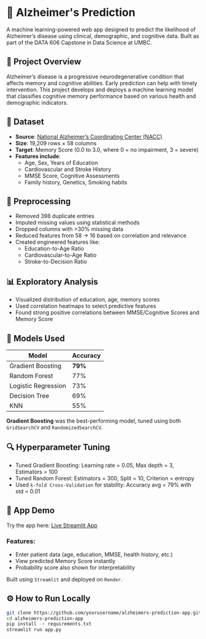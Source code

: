 
# 🧠 Alzheimer's Prediction 

A machine learning-powered web app designed to predict the likelihood of Alzheimer’s disease using clinical, demographic, and cognitive data. Built as part of the DATA 606 Capstone in Data Science at UMBC.

## 📌 Project Overview

Alzheimer’s disease is a progressive neurodegenerative condition that affects memory and cognitive abilities. Early prediction can help with timely intervention. This project develops and deploys a machine learning model that classifies cognitive memory performance based on various health and demographic indicators.

## 📂 Dataset

- **Source**: [National Alzheimer’s Coordinating Center (NACC)](https://naccdata.org/)
- **Size**: 19,209 rows × 58 columns
- **Target**: Memory Score (0.0 to 3.0, where 0 = no impairment, 3 = severe)
- **Features include**:
  - Age, Sex, Years of Education
  - Cardiovascular and Stroke History
  - MMSE Score, Cognitive Assessments
  - Family history, Genetics, Smoking habits

## 🧹 Preprocessing

- Removed 398 duplicate entries
- Imputed missing values using statistical methods
- Dropped columns with >30% missing data
- Reduced features from 58 → 16 based on correlation and relevance
- Created engineered features like:
  - Education-to-Age Ratio
  - Cardiovascular-to-Age Ratio
  - Stroke-to-Decision Ratio

## 📊 Exploratory Analysis

- Visualized distribution of education, age, memory scores
- Used correlation heatmaps to select predictive features
- Found strong positive correlations between MMSE/Cognitive Scores and Memory Score

## 🤖 Models Used

| Model              | Accuracy |
|-------------------|----------|
| Gradient Boosting | **79%**  |
| Random Forest     | 77%      |
| Logistic Regression | 73%    |
| Decision Tree     | 69%      |
| KNN               | 55%      |

**Gradient Boosting** was the best-performing model, tuned using both `GridSearchCV` and `RandomizedSearchCV`.

## 🔍 Hyperparameter Tuning

- Tuned Gradient Boosting: Learning rate = 0.05, Max depth = 3, Estimators = 100
- Tuned Random Forest: Estimators = 300, Split = 10, Criterion = entropy
- Used `k-fold Cross-Validation` for stability: Accuracy avg = 79% with std = 0.01

## 🚀 App Demo

Try the app here: [Live Streamlit App](https://capstone-1-l51c.onrender.com)

### Features:
- Enter patient data (age, education, MMSE, health history, etc.)
- View predicted Memory Score instantly
- Probability score also shown for interpretability

Built using `Streamlit` and deployed on `Render`.

## ⚙️ How to Run Locally

```bash
git clone https://github.com/yourusername/alzheimers-prediction-app.git
cd alzheimers-prediction-app
pip install -r requirements.txt
streamlit run app.py
